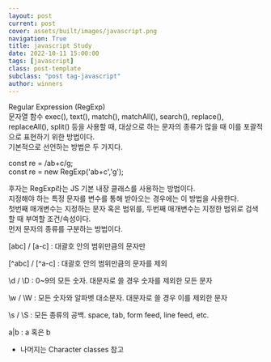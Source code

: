 ```yaml
---
layout: post
current: post
cover: assets/built/images/javascript.png
navigation: True
title: javascript Study
date: 2022-10-11 15:00:00
tags: [javascript]
class: post-template
subclass: "post tag-javascript"
author: winners
---
```


Regular Expression (RegExp)  
문자열 함수 exec(), text(), match(), matchAll(), search(), replace(), replaceAll(), split() 등을 사용할 때, 대상으로 하는 문자의 종류가 많을 때 이를 포괄적으로 표현하기 위한 방법이다.  
기본적으로 선언하는 방법은 두 가지다.

const re = /ab+c/g;  
const re = new RegExp('ab+c','g');

후자는 RegExp라는 JS 기본 내장 클래스를 사용하는 방법이다.  
지정해야 하는 특정 문자를 변수를 통해 받아오는 경우에는 이 방법을 사용한다.  
첫번째 매개변수는 지정하는 문자 혹은 범위를, 두번째 매개변수는 지정한 범위로 검색할 때 부여할 조건/속성이다.  
먼저 문자의 종류를 구분하는 방법이다.

[abc] / [a-c] : 대괄호 안의 범위만큼의 문자만

[^abc] / [^a-c] : 대괄호 안의 범위만큼의 문자를 제외

\d / \D : 0~9의 모든 숫자. 대문자로 쓸 경우 숫자를 제외한 모든 문자

\w / \W : 모든 숫자와 알파벳 대소문자. 대문자로 쓸 경우 이를 제외한 문자

\s / \S : 모든 종류의 공백. space, tab, form feed, line feed, etc.

a|b : a 혹은 b

- 나머지는 Character classes 참고
